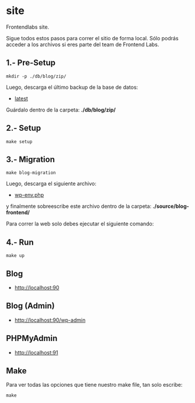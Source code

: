 
# **site**

Frontendlabs site.

Sigue todos estos pasos para correr el sitio de forma local. Sólo podrás acceder a los archivos si eres parte del team de Frontend Labs.

## 1.- Pre-Setup
```
mkdir -p ./db/blog/zip/
```

Luego, descarga el último backup de la base de datos:
- [latest](https://drive.google.com/file/d/0B2_cebtl-r3NQkRxZFVUNEx0bEU/view?usp=sharing)

Guárdalo dentro de la carpeta: **./db/blog/zip/**

## 2.- Setup
```
make setup
```

## 3.- Migration
```
make blog-migration
```

Luego, descarga el siguiente archivo:

- [wp-env.php](https://drive.google.com/file/d/0B2_cebtl-r3NdTZHWUVPczlJbkk/view?usp=sharing)

y finalmente sobreescribe este archivo dentro de la carpeta: **./source/blog-frontend/**

Para correr la web solo debes ejecutar el siguiente comando:

## 4.- Run
```
make up
```

## Blog
- [http://localhost:90](http://localhost:90)

## Blog (Admin)
- [http://localhost:90/wp-admin](http://localhost:90/wp-admin)

## PHPMyAdmin
- [http://localhost:91](http://localhost:91)

## Make

Para ver todas las opciones que tiene nuestro make file, tan solo escribe:

```
make
```
